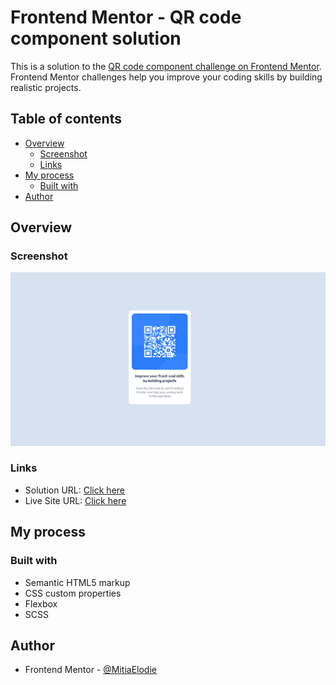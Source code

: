 # Frontend Mentor - QR code component solution

This is a solution to the [QR code component challenge on Frontend Mentor](https://www.frontendmentor.io/challenges/qr-code-component-iux_sIO_H). Frontend Mentor challenges help you improve your coding skills by building realistic projects. 

## Table of contents

- [Overview](#overview)
  - [Screenshot](#screenshot)
  - [Links](#links)
- [My process](#my-process)
  - [Built with](#built-with)
- [Author](#author)

## Overview

### Screenshot

![](./images/screen.png)

### Links

- Solution URL: [Click here](https://github.com/MitiaElodie/qr-code-component-main)
- Live Site URL: [Click here](https://qr-code-component-main-lemon.vercel.app/)

## My process

### Built with

- Semantic HTML5 markup
- CSS custom properties
- Flexbox
- SCSS

## Author

- Frontend Mentor - [@MitiaElodie](https://www.frontendmentor.io/profile/MitiaElodie)
